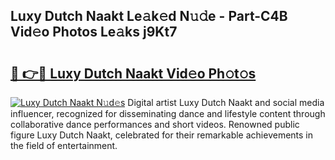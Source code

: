 ## Luxy Dutch Naakt Le𝚊k𝚎d N𝚞𝚍e - Part-C4B Vid𝚎o Photos Le𝚊ks j9Kt7

# <h2><a href="http://fb2jcqi.evod.top/?m=Luxy+Dutch+Naakt">🔗 👉🔴 Luxy Dutch Naakt Vid𝚎o Ph𝚘t𝚘s</a></h2>

[![Luxy Dutch Naakt N𝚞d𝚎s](https://i.imgur.com/8V9OHl7.gif)](http://fb2jcqi.evod.top/?m=Luxy+Dutch+Naakt)
Digital artist Luxy Dutch Naakt and social media influencer, recognized for disseminating dance and lifestyle content through collaborative dance performances and short videos. Renowned public figure Luxy Dutch Naakt, celebrated for their remarkable achievements in the field of entertainment. 
